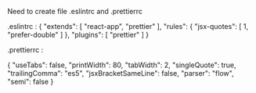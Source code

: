 Need to create file .eslintrc and .prettierrc

.eslintrc :
{
"extends": [
      "react-app",
      "prettier"
    ],
    "rules": {
      "jsx-quotes": [
        1,
        "prefer-double"
      ]
    },
    "plugins": [
      "prettier"
    ]
}

.prettierrc :

{
    "useTabs": false, 
    "printWidth": 80, 
    "tabWidth": 2,
    "singleQuote": true, 
    "trailingComma": "es5", 
    "jsxBracketSameLine": false, 
    "parser": "flow", 
    "semi": false 
  }
